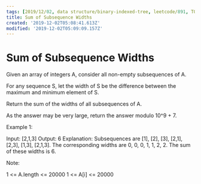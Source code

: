 ```yaml
---
tags: [2019/12/02, data structure/binary-indexed-tree, leetcode/891, TODO]
title: Sum of Subsequence Widths
created: '2019-12-02T05:08:41.613Z'
modified: '2019-12-02T05:09:09.157Z'
---
```


# Sum of Subsequence Widths

Given an array of integers A, consider all non-empty subsequences of A.

For any sequence S, let the width of S be the difference between the maximum and minimum element of S.

Return the sum of the widths of all subsequences of A. 

As the answer may be very large, return the answer modulo 10^9 + 7.

 

Example 1:

Input: [2,1,3]
Output: 6
Explanation:
Subsequences are [1], [2], [3], [2,1], [2,3], [1,3], [2,1,3].
The corresponding widths are 0, 0, 0, 1, 1, 2, 2.
The sum of these widths is 6.
 

Note:

1 <= A.length <= 20000
1 <= A[i] <= 20000
